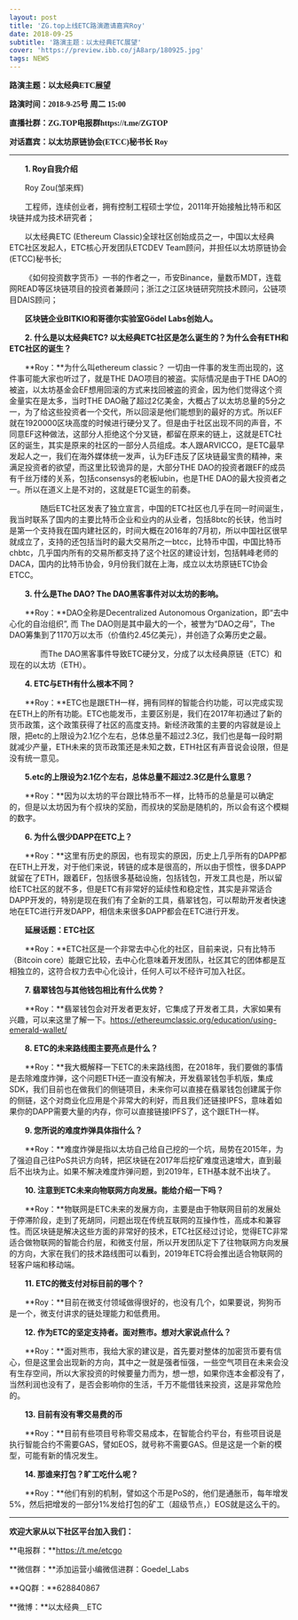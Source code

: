 ```yaml
---
layout: post
title: 'ZG.top上线ETC路演邀请嘉宾Roy'
date: 2018-09-25
subtitle: '路演主题：以太经典ETC展望'
cover: 'https://preview.ibb.co/jA8arp/180925.jpg'
tags: NEWS
---
```




**<font face="微软雅黑">路演主题：以太经典ETC展望</font>**

**<font face="微软雅黑">路演时间：2018-9-25号 周二 15:00</font>**

**<font face="微软雅黑">直播社群：ZG.TOP电报群https://t.me/ZGTOP</font>**

**<font face="微软雅黑">对话嘉宾：以太坊原链协会(ETCC)秘书长 Roy</font>**

***

&emsp;&emsp;**1. Roy自我介绍**

&emsp;&emsp;Roy Zou(邹来辉)

&emsp;&emsp;工程师，连续创业者，拥有控制工程硕士学位，2011年开始接触比特币和区块链并成为技术研究者；

&emsp;&emsp;以太经典ETC (Ethereum Classic)全球社区创始成员之一，中国以太经典ETC社区发起人，ETC核心开发团队ETCDEV Team顾问，并担任以太坊原链协会(ETCC)秘书长;

&emsp;&emsp;《如何投资数字货币》一书的作者之一，币安Binance，量数币MDT，连载网READ等区块链项目的投资者兼顾问；浙江之江区块链研究院技术顾问，公链项目DAIS顾问；

&emsp;&emsp;**区块链企业BITKIO和哥德尔实验室Gödel Labs创始人。**



&emsp;&emsp;**2. 什么是以太经典ETC? 以太经典ETC社区是怎么诞生的？为什么会有ETH和ETC社区的诞生？**

&emsp;&emsp;**Roy：**为什么叫ethereum classic？ 一切由一件事的发生而出现的，这件事可能大家也听过了，就是THE DAO项目的被盗。实际情况是由于THE DAO的被盗，以太坊基金会EF想用回滚的方式来找回被盗的资金，因为他们觉得这个资金量实在是太多，当时THE DAO融了超过2亿美金，大概占了以太坊总量的5分之一，为了给这些投资者一个交代，所以回滚是他们能想到的最好的方式。所以EF就在1920000区块高度的时候进行硬分叉了。但是由于社区出现不同的声音，不同意EF这种做法，这部分人拒绝这个分叉链，都留在原来的链上，这就是ETC社区的诞生，其实是原来的社区的一部分人员组成。本人跟ARVICCO，是ETC最早发起人之一，我们在海外媒体统一发声，认为EF违反了区块链最宝贵的精神，来满足投资者的欲望，而这里比较诡异的是，大部分THE DAO的投资者跟EF的成员有千丝万缕的关系，包括consensys的老板lubin，也是THE DAO的最大投资者之一。所以在道义上是不对的，这就是ETC诞生的前奏。

&emsp;&emsp;&emsp;&emsp;随后ETC社区发表了独立宣言，中国的ETC社区也几乎在同一时间诞生，我当时联系了国内的主要比特币企业和业内的从业者，包括8btc的长铗，他当时是第一个支持我在国内建社区的，时间大概在2016年的7月初，所以中国社区很早就成立了，支持的还包括当时的最大交易所之一btcc，比特币中国，中国比特币chbtc，几乎国内所有的交易所都支持了这个社区的建设计划，包括韩峰老师的DACA，国内的比特币协会，9月份我们就在上海，成立以太坊原链ETC协会ETCC。



&emsp;&emsp;**3. 什么是The DAO? The DAO黑客事件对以太坊的影响。**

&emsp;&emsp;**Roy：**DAO全称是Decentralized Autonomous Organization，即“去中心化的自治组织”, 而 The DAO则是其中最大的一个，被誉为“DAO之母”，The DAO筹集到了1170万以太币（价值约2.45亿美元），并创造了众筹历史之最。

&emsp;&emsp;&emsp;&emsp;而The DAO黑客事件导致ETC硬分叉，分成了以太经典原链（ETC）和现在的以太坊（ETH）。



&emsp;&emsp;**4. ETC与ETH有什么根本不同？**

&emsp;&emsp;**Roy：**ETC也是跟ETH一样，拥有同样的智能合约功能，可以完成实现在ETH上的所有功能。ETC也能发币，主要区别是，我们在2017年初通过了新的货币政策，这个政策获得了社区的高度支持。新经济政策的主要的内容就是设上限，把etc的上限设为2.1亿个左右，总体总量不超过2.3亿，我们也是每一段时期就减少产量，ETH未来的货币政策还是未知之数，ETH社区有声音说会设限，但是没有统一意见。



&emsp;&emsp;**5.etc的上限设为2.1亿个左右，总体总量不超过2.3亿是什么意思？**

&emsp;&emsp;**Roy：**因为以太坊的平台跟比特币不一样，比特币的总量是可以确定的，但是以太坊因为有个叔块的奖励，而叔块的奖励是随机的，所以会有这个模糊的数字。



&emsp;&emsp;**6. 为什么很少DAPP在ETC上？**

&emsp;&emsp;**Roy：**这里有历史的原因，也有现实的原因，历史上几乎所有的DAPP都在ETH上开发，对于他们来说，转链的成本是很高的，所以由于惯性，很多DAPP就留在了ETH，跟着EF，包括很多基础设施，包括钱包，开发工具也是，所以留给ETC社区的就不多，但是ETC有非常好的延续性和稳定性，其实是非常适合DAPP开发的，特别是现在我们有了全新的工具，翡翠钱包，可以帮助开发者快速地在ETC进行开发DAPP，相信未来很多DAPP都会在ETC进行开发。



&emsp;&emsp;**延展话题：ETC社区**

&emsp;&emsp;**Roy：**ETC社区是一个非常去中心化的社区，目前来说，只有比特币（Bitcoin core）能跟它比较，去中心化意味着开发团队，社区其它的团体都是互相独立的，这符合权力去中心化设计，任何人可以不经许可加入社区。



&emsp;&emsp;**7. 翡翠钱包与其他钱包相比有什么优势？**

&emsp;&emsp;**Roy：**翡翠钱包会对开发者更友好，它集成了开发者工具，大家如果有兴趣，可以来这里了解一下。https://ethereumclassic.org/education/using-emerald-wallet/



&emsp;&emsp;**8. ETC的未来路线图主要亮点是什么？**

&emsp;&emsp;**Roy：**我大概解释一下ETC的未来路线图，在2018年，我们要做的事情是去除难度炸弹，这个问题ETH还一直没有解决，开发翡翠钱包手机版，集成SDK，我们目前也在做我们的侧链项目，未来你可以直接在翡翠钱包创建属于你的侧链，这个对商业化应用是个非常大的利好，而且我们还链接IPFS，意味着如果你的DAPP需要大量的内存，你可以直接链接IPFS了，这个跟ETH一样。



&emsp;&emsp;**9. 您所说的难度炸弹具体指什么？**

&emsp;&emsp;**Roy：**难度炸弹是指以太坊自己给自己挖的一个坑，局势在2015年，为了强迫自己往PoS共识方向转，把区块链在2017年后挖矿难度迅速增大，直到最后不出块为止。如果不解决难度炸弹问题，到2019年，ETH基本就不出块了。



&emsp;&emsp;**10. 注意到ETC未来向物联网方向发展。能给介绍一下吗？**

&emsp;&emsp;**Roy：**物联网是ETC未来的发展方向，主要是由于物联网目前的发展处于停滞阶段，走到了死胡同，问题出现在传统互联网的互操作性，高成本和兼容性。而区块链是解决这些方面的非常好的技术，ETC社区经过讨论，觉得ETC非常适合做物联网的智能合约层，和微支付层，所以开发团队定下了往物联网方向发展的方向，大家在我们的技术路线图可以看到，2019年ETC将会推出适合物联网的轻客户端和移动端。



&emsp;&emsp;**11. ETC的微支付对标目前的哪个？**

&emsp;&emsp;**Roy：**目前在微支付领域做得很好的，也没有几个，如果要说，狗狗币是一个，微支付讲求的链处理能力和低费用。



&emsp;&emsp;**12. 作为ETC的坚定支持者。面对熊市。想对大家说点什么？**

&emsp;&emsp;**Roy：**面对熊市，我给大家的建议是，首先要对整体的加密货币要有信心，但是这里会出现新的方向，其中之一就是强者恒强，一些空气项目在未来会没有生存空间，所以大家投资的时候要量力而为，想一想，如果你连本金都没有了，当然利润也没有了，是否会影响你的生活，千万不能借钱来投资，这是非常危险的。



&emsp;&emsp;**13. 目前有没有零交易费的币**

&emsp;&emsp;**Roy：**目前有些项目号称零交易成本，在智能合约平台，有些项目说是执行智能合约不需要GAS，譬如EOS，就号称不需要GAS。但是这是一个新的模型，可能有新的情况发生。



&emsp;&emsp;**14. 那谁来打包？旷工吃什么呢？**

&emsp;&emsp;**Roy：**他们有别的机制，譬如这个币是PoS的，他们是通胀币，每年增发5%，然后把增发的一部分1%发给打包的矿工（超级节点，）EOS就是这么干的。

***

**欢迎大家从以下社区平台加入我们：**

**电报群：**https://t.me/etcgo

**微信群：**添加运营小编微信进群：Goedel_Labs

**QQ群：**628840867

**微博：**以太经典＿ETC
